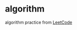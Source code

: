 # algorithm
algorithm practice from [LeetCode](https://leetcode.com/problemset/top-interview-questions/)
